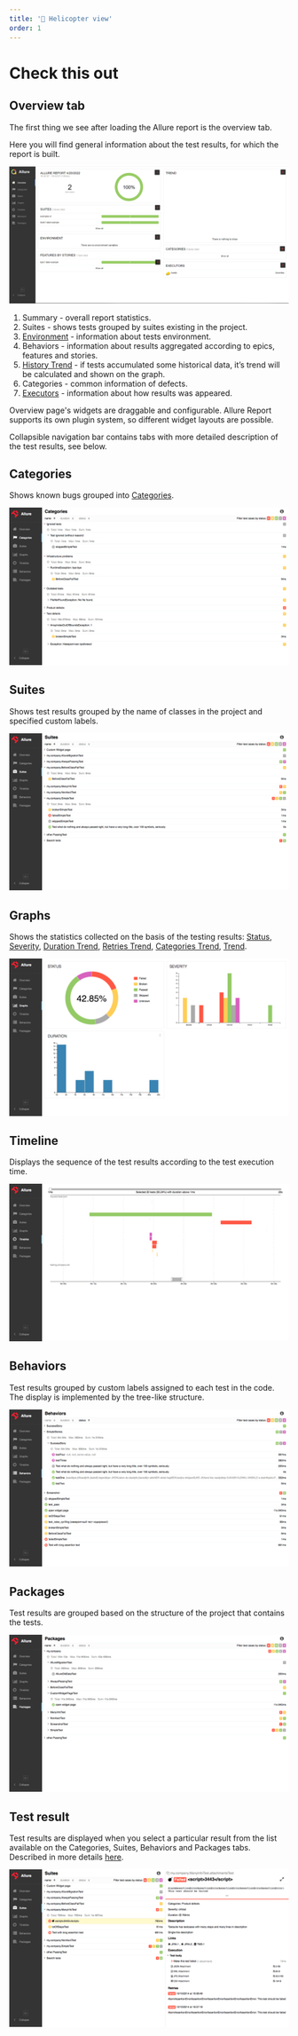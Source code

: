 ```yaml
---
title: '🚁 Helicopter view'
order: 1
---
```


# Check this out

## Overview tab

The first thing we see after loading the Allure report is the overview tab.

Here you will find general information about the test results, for which the report is built.

![Overview](../images/replace_it-overview.png)

1. Summary - overall report statistics.
2. Suites - shows tests grouped by suites existing in the project.
3. [Environment](../../gettingstarted_2/features_2#environment) - information about tests environment.
4. Behaviors - information about results aggregated according to epics, features and stories.
5. [History Trend](../overview/widgets) - if tests accumulated some historical data, it’s trend will be calculated and shown on the graph.
6. Categories - common information of defects.
7. [Executors](../../gettingstarted_2/quickstart_2#test-execution) - information about how results was appeared.

Overview page's widgets are draggable and configurable. Allure Report supports its own plugin system, so different widget layouts are possible.

Collapsible navigation bar contains tabs with more detailed description of the test results, see below.

## Categories

Shows known bugs grouped into [Categories](../../gettingstarted_2/features_2#categories).

![Categories](../images/tab_categories.png)

## Suites

Shows test results grouped by the name of classes in the project and specified custom labels.

![Suites](../images/tab_suites.png)

## Graphs

Shows the statistics collected on the basis of the testing results: [Status](../overview/widgets), [Severity](../overview/widgets), [Duration Trend](../overview/widgets), [Retries Trend](../overview/widgets), [Categories Trend](../overview/widgets), [Trend](../overview/widgets).

![Graphs](../images/tab_graphs.png)

## Timeline

Displays the sequence of the test results according to the test execution time.

![Timeline](../images/tab_timeline.png)

## Behaviors

Test results grouped by custom labels assigned to each test in the code. The display is implemented by the tree-like structure.

![Behaviors](../images/tab_behaviors.png)


## Packages

Test results are grouped based on the structure of the project that contains the tests.

![Packages](../images/tab_packages.png)


## Test result

Test results are displayed when you select a particular result from the list available on the Categories, Suites, Behaviors and Packages tabs. Described in more details [here](../test_result_page).

![Test result page](../images/testcase.png)
